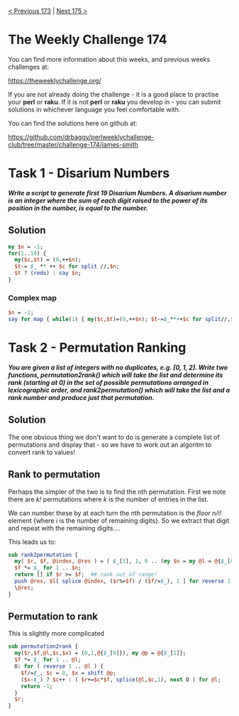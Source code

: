 [< Previous 173](https://github.com/drbaggy/perlweeklychallenge-club/tree/master/challenge-173/james-smith) |
[Next 175 >](https://github.com/drbaggy/perlweeklychallenge-club/tree/master/challenge-175/james-smith)

# The Weekly Challenge 174

You can find more information about this weeks, and previous weeks challenges at:

  https://theweeklychallenge.org/

If you are not already doing the challenge - it is a good place to practise your
**perl** or **raku**. If it is not **perl** or **raku** you develop in - you can
submit solutions in whichever language you feel comfortable with.

You can find the solutions here on github at:

https://github.com/drbaggy/perlweeklychallenge-club/tree/master/challenge-174/james-smith

# Task 1 - Disarium Numbers

***Write a script to generate first 19 Disarium Numbers. A disarium number is an integer where the sum of each digit raised to the power of its position in the number, is equal to the number.***

## Solution

```perl
my $n = -1;
for(1..19) {
  my($c,$t) = (0,++$n);
  $t-= $_ ** ++ $c for split //,$n;
  $t ? (redo) : say $n;
}
```

### Complex map

```perl
$n = -1;
say for map { while(1) { my($c,$t)=(0,++$n); $t-=$_**++$c for split//,$n; $t || last }; $n } 1..19;

```

# Task 2 - Permutation Ranking

***You are given a list of integers with no duplicates, e.g. [0, 1, 2]. Write two functions, permutation2rank() which will take the list and determine its rank (starting at 0) in the set of possible permutations arranged in lexicographic order, and rank2permutation() which will take the list and a rank number and produce just that permutation.***

## Solution

The one obvious thing we don't want to do is generate a complete list of permutations and display that - so we have to work out an algoritm to convert rank to values!

## Rank to permutation

Perhaps the simpler of the two is to find the *n*th permutation. First we note there are *k!* permutations where *k* is the number of entries in the list.

We can number these by at each turn the *n*th permutation is the *floor n/i!* element {where *i* is the number of remaining digits}. So we extract that digit and repeat with the remaining digits....

This leads us to:

```perl
sub rank2permutation {
  my( $r, $f, @index, @res ) = ( $_[1], 1, 0 .. (my $n = my @l = @{$_[0]}) -1 );
  $f *= $_ for 1 .. $n;
  return [] if $r >= $f;  ## rank out of range!
  push @res, $l[ splice @index, ($r%=$f) / ($f/=$_), 1 ] for reverse 1..$n;
  \@res;
}
```

## Permutation to rank

This is slightly more complicated
```perl
sub permutation2rank {
  my($r,$f,@l,$c,$x) = (0,1,@{$_[0]}), my @p = @{$_[1]};
  $f *= $_ for 1 .. @l;
  O: for ( reverse 1 .. @l ) {
    $f/=$_, $c = 0, $x = shift @p;
    ($x-$_) ? $c++ : ( $r+=$c*$f, splice(@l,$c,1), next O ) for @l;
    return -1;
  }
  $r;
}
```
